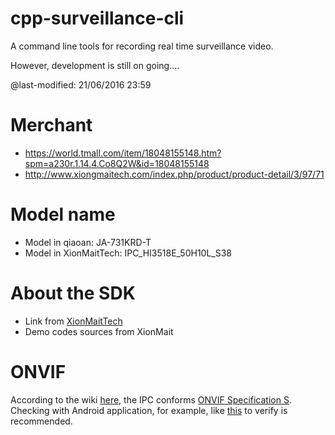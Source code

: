 # cpp-surveillance-cli

A command line tools for recording real time surveillance video.

However, development is still on going....

@last-modified: 21/06/2016 23:59

# Merchant

* https://world.tmall.com/item/18048155148.htm?spm=a230r.1.14.4.Co8Q2W&id=18048155148
* http://www.xiongmaitech.com/index.php/product/product-detail/3/97/71

# Model name

* Model in qiaoan: JA-731KRD-T
* Model in XionMaitTech: IPC_HI3518E_50H10L_S38

# About the SDK

* Link from [XionMaitTech][SDK]
* Demo codes sources from XionMait

[SDK]: http://www.xiongmaitech.com/en/index.php/service/down_detail/83/185

# ONVIF

According to the wiki [here][wiki], the IPC conforms [ONVIF Specification S][onvif].
Checking with Android application, for example, like [this][android_app] to verify
is recommended.

[wiki]: http://wiki.xm030.com/index.php/%E5%8D%8F%E8%AE%AE%E5%AF%B9%E6%8E%A53#.E6.88.91.E5.8F.B8.E7.9A.84.E6.91.84.E5.83.8F.E6.9C.BA.E7.9A.84onvif.E5.8D.8F.E8.AE.AE.E6.98.AF.E5.93.AA.E7.A7.8D.EF.BC.8Convif.C2.A0Profile.C2.A0C.C2.A0.C2.A0S.C2.A0G
[onvif]: http://www.onvif.org/Documents/Specifications.aspx
[android_app]: https://play.google.com/store/apps/details?id=net.biyee.onvifer&hl=zh_TW
